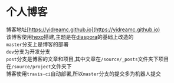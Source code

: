 # 个人博客

博客地址[https://yidreamc.github.io](https://yidreamc.github.io)  
该博客使用[hexo](https://hexo.io/zh-cn/index.html)搭建,主题是在[diaspora](https://github.com/yidreamc/hexo-theme-diaspora)的基础上改造的  
`master`分支上是博客的部署  
`dev`分支为开发分支  
`post`分支是博客的文章和项目,其中文章在`/source/_posts`文件夹下项目在`/source/project`文件夹下  
博客使用`travis-ci`自动部署,所以`master`分支的提交多为机器人提交

